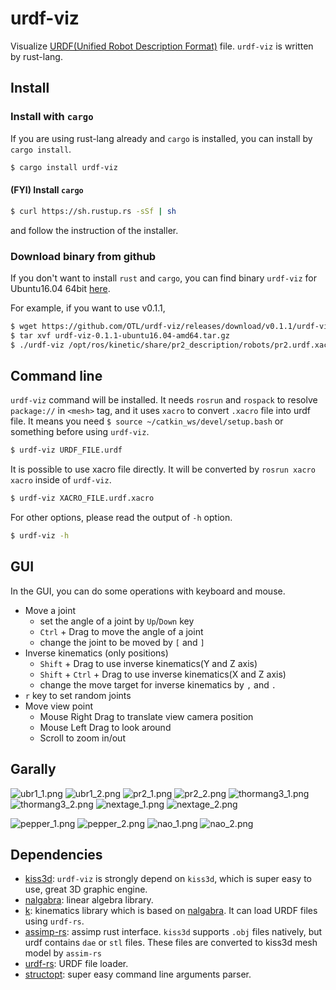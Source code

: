 urdf-viz
==================

Visualize [URDF(Unified Robot Description Format)](http://wiki.ros.org/urdf) file.
`urdf-viz` is written by rust-lang.

Install
--------------

### Install with `cargo`

If you are using rust-lang already and `cargo` is installed, you can install by `cargo install`.

```bash
$ cargo install urdf-viz
```

#### (FYI) Install `cargo`

```bash
$ curl https://sh.rustup.rs -sSf | sh
```

and follow the instruction of the installer.


### Download binary from github

If you don't want to install `rust` and `cargo`, you can find
binary `urdf-viz` for Ubuntu16.04 64bit [here](https://github.com/OTL/urdf-viz/releases).

For example, if you want to use v0.1.1,

```bash
$ wget https://github.com/OTL/urdf-viz/releases/download/v0.1.1/urdf-viz-0.1.0-ubuntu16.04-amd64.tar.gz
$ tar xvf urdf-viz-0.1.1-ubuntu16.04-amd64.tar.gz
$ ./urdf-viz /opt/ros/kinetic/share/pr2_description/robots/pr2.urdf.xacro
```

Command line
--------------

`urdf-viz` command will be installed.
It needs `rosrun` and `rospack` to resolve `package://` in `<mesh>` tag, and
it uses `xacro` to convert `.xacro` file into urdf file.
It means you need `$ source ~/catkin_ws/devel/setup.bash` or something before using `urdf-viz`.


```bash
$ urdf-viz URDF_FILE.urdf
```

It is possible to use xacro file directly.
It will be converted by `rosrun xacro xacro` inside of `urdf-viz`.

```bash
$ urdf-viz XACRO_FILE.urdf.xacro
```

For other options, please read the output of `-h` option.

```bash
$ urdf-viz -h
```

GUI
--------------

In the GUI, you can do some operations with keyboard and mouse.

* Move a joint
  * set the angle of a joint by `Up`/`Down` key
  * `Ctrl` + Drag to move the angle of a joint
  * change the joint to be moved by `[` and `]`
* Inverse kinematics (only positions)
  * `Shift` + Drag to use inverse kinematics(Y and Z axis)
  * `Shift` + `Ctrl` + Drag to use inverse kinematics(X and Z axis)
  * change the move target for inverse kinematics by `,` and `.`
* `r` key to set random joints
* Move view point
  * Mouse Right Drag to translate view camera position
  * Mouse Left Drag to look around
  * Scroll to zoom in/out

Garally
--------------------

![ubr1_1.png](img/ubr1_1.png)
![ubr1_2.png](img/ubr1_2.png)
![pr2_1.png](img/pr2_1.png)
![pr2_2.png](img/pr2_2.png)
![thormang3_1.png](img/thormang3_1.png)
![thormang3_2.png](img/thormang3_2.png)
![nextage_1.png](img/nextage_1.png)
![nextage_2.png](img/nextage_2.png)

![pepper_1.png](img/pepper_1.png)
![pepper_2.png](img/pepper_2.png)
![nao_1.png](img/nao_1.png)
![nao_2.png](img/nao_2.png)

Dependencies
-------------

* [kiss3d](https://github.com/sebcrozet/kiss3d): `urdf-viz` is strongly depend on `kiss3d`, which is super easy to use, great 3D graphic engine.
* [nalgabra](https://github.com/sebcrozet/nalgebra): linear algebra library.
* [k](https://github.com/OTL/k): kinematics library which is based on [nalgabra](https://github.com/sebcrozet/nalgebra). It can load URDF files using `urdf-rs`.
* [assimp-rs](https://github.com/Eljay/assimp-rs): assimp rust interface. `kiss3d` supports `.obj` files natively, but urdf contains `dae` or `stl` files. These files are converted to kiss3d mesh model by `assim-rs`
* [urdf-rs](https://github.com/OTL/urdf-rs): URDF file loader.
* [structopt](https://github.com/TeXitoi/structopt): super easy command line arguments parser.
